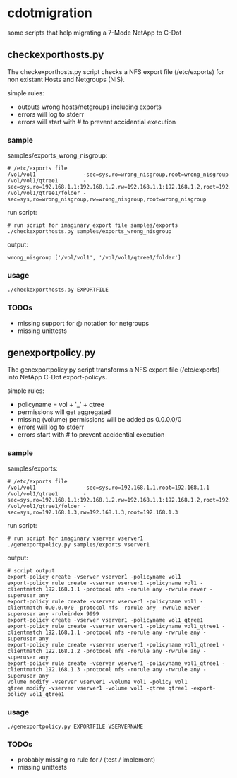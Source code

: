 # cdotmigration
some scripts that help migrating a 7-Mode NetApp to C-Dot


## checkexporthosts.py

The checkexporthosts.py script checks a NFS export file (/etc/exports) for non existant Hosts and Netgroups (NIS).

simple rules:

* outputs wrong hosts/netgroups including exports
* errors will log to stderr
* errors will start with # to prevent accidential execution

### sample

samples/exports_wrong_nisgroup:

    # /etc/exports file
    /vol/vol1               -sec=sys,ro=wrong_nisgroup,root=wrong_nisgroup
    /vol/vol1/qtree1        -sec=sys,ro=192.168.1.1:192.168.1.2,rw=192.168.1.1:192.168.1.2,root=192.168.1.1:192.168.1.2
    /vol/vol1/qtree1/folder -sec=sys,ro=wrong_nisgroup,rw=wrong_nisgroup,root=wrong_nisgroup

run script:

    # run script for imaginary export file samples/exports
    ./checkexporthosts.py samples/exports_wrong_nisgroup

output:

    wrong_nisgroup ['/vol/vol1', '/vol/vol1/qtree1/folder']

### usage
    ./checkexporthosts.py EXPORTFILE

### TODOs
* missing support for @ notation for netgroups
* missing unittests    


## genexportpolicy.py

The genexportpolicy.py script transforms a NFS export file (/etc/exports) into NetApp C-Dot export-policys.

simple rules:

* policyname = vol + '_' + qtree
* permissions will get aggregated
* missing (volume) permissions will be added as 0.0.0.0/0
* errors will log to stderr
* errors start with # to prevent accidential execution

### sample

samples/exports:
    
    # /etc/exports file
    /vol/vol1               -sec=sys,ro=192.168.1.1,root=192.168.1.1
    /vol/vol1/qtree1        -sec=sys,ro=192.168.1.1:192.168.1.2,rw=192.168.1.1:192.168.1.2,root=192.168.1.1:192.168.1.2
    /vol/vol1/qtree1/folder -sec=sys,ro=192.168.1.3,rw=192.168.1.3,root=192.168.1.3

run script:

    # run script for imaginary vserver vserver1
    ./genexportpolicy.py samples/exports vserver1

output:

    # script output
    export-policy create -vserver vserver1 -policyname vol1
    export-policy rule create -vserver vserver1 -policyname vol1 -clientmatch 192.168.1.1 -protocol nfs -rorule any -rwrule never -superuser any
    export-policy rule create -vserver vserver1 -policyname vol1 -clientmatch 0.0.0.0/0 -protocol nfs -rorule any -rwrule never -superuser any -ruleindex 9999
    export-policy create -vserver vserver1 -policyname vol1_qtree1
    export-policy rule create -vserver vserver1 -policyname vol1_qtree1 -clientmatch 192.168.1.1 -protocol nfs -rorule any -rwrule any -superuser any
    export-policy rule create -vserver vserver1 -policyname vol1_qtree1 -clientmatch 192.168.1.2 -protocol nfs -rorule any -rwrule any -superuser any
    export-policy rule create -vserver vserver1 -policyname vol1_qtree1 -clientmatch 192.168.1.3 -protocol nfs -rorule any -rwrule any -superuser any
    volume modify -vserver vserver1 -volume vol1 -policy vol1
    qtree modify -vserver vserver1 -volume vol1 -qtree qtree1 -export-policy vol1_qtree1
    
### usage
    ./genexportpolicy.py EXPORTFILE VSERVERNAME

### TODOs
* probably missing ro rule for / (test / implement)
* missing unittests
